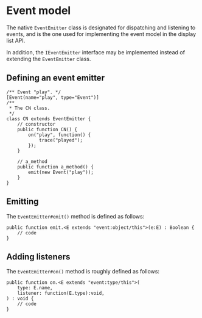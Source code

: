 # Event model

The native `EventEmitter` class is designated for dispatching and listening to events, and is the one used for implementing the event model in the display list API.

In addition, the `IEventEmitter` interface may be implemented instead of extending the `EventEmitter` class.

## Defining an event emitter

```
/** Event "play". */
[Event(name="play", type="Event")]
/**
 * The CN class.
 */
class CN extends EventEmitter {
    // constructor
    public function CN() {
        on("play", function() {
            trace("played");
        });
    }

    // a_method
    public function a_method() {
        emit(new Event("play"));
    }
}
```

## Emitting

The `EventEmitter#emit()` method is defined as follows:

```
public function emit.<E extends "event:object/this">(e:E) : Boolean {
    // code
}
```

## Adding listeners

The `EventEmitter#on()` method is roughly defined as follows:

```
public function on.<E extends "event:type/this">(
    type: E.name,
    listener: function(E.type):void,
) : void {
    // code
}
```